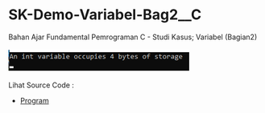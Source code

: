 # SK-Demo-Variabel-Bag2__C
Bahan Ajar Fundamental Pemrograman C - Studi Kasus; Variabel (Bagian2)<br><br>
<img src="https://github.com/RizkyKhapidsyah/SK-Demo-Variabel-Bag2__C/blob/master/SK-Demo-Variabel-Bag2__C/Result/001.PNG"><br><br>
Lihat Source Code : <br>
- <a href="https://github.com/RizkyKhapidsyah/SK-Demo-Variabel-Bag2__C/blob/master/SK-Demo-Variabel-Bag2__C/Source.c">Program</a>

